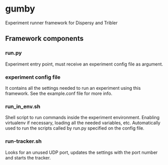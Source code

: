 gumby
=====

Experiment runner framework for Dispersy and Tribler


## Framework components ##

### run.py ###

Experiment entry point, must receive an experiment config file as argument.

### experiment config file ###

It contains all the settings needed to run an experiment using this framework.
See the example.conf file for more info.

### run_in_env.sh ###

Shell script to run commands inside the experiment environment. Enabling virtualenv if necessary, loading all the needed variables, etc.
Automatically used to run the scripts called by run.py specified on the config file.

### run-tracker.sh ###

Looks for an unused UDP port, updates the settings with the port number and starts the tracker.
